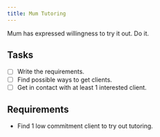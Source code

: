 ```yaml
---
title: Mum Tutoring
---
```


Mum has expressed willingness to try it out. Do it.

## Tasks
- [ ] Write the requirements.
- [ ] Find possible ways to get clients.
- [ ] Get in contact with at least 1 interested client.

## Requirements
- Find 1 low commitment client to try out tutoring.
